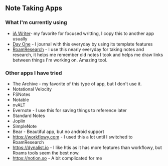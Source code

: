 ## Note Taking Apps

### What I'm currently using
- [iA Writer](https://ia.net/writer)- my favorite for focused writting, I copy this to another app usually
- [Day One](https://dayoneapp.com/) - I journal with this everyday by using its template features
- [RoamResearch](https://roamresearch.com) - I use this nearly everyday for taking notes and research, it helps me remember old notes I took and helps me draw links between things I'm working on. Amazing tool.

### Other apps I have tried
- The Archive - my favorite of this type of app, but I don't use it.
- Notational Velocity
- FSNotes
- Notable
- nvALT
- Evernote - I use this for saving things to reference later
- Standard Notes
- Joplin
- SimpleNote
- Bear - Beautiful app, but no android support
- https://workflowy.com - I used this a lot until I switched to RoamResearch
- https://dynalist.io - I like htis as it has more features than workflowy, but Roams tools seem the best now.
- https://notion.so - A bit complicated for me
